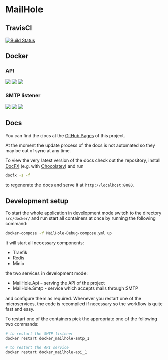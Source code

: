 # MailHole

## TravisCI

[![Build Status](https://travis-ci.org/baez90/MailHole.svg?branch=master)](https://travis-ci.org/baez90/MailHole)

## Docker

### API

[![](https://images.microbadger.com/badges/image/baez90/mailhole-api.svg)](https://microbadger.com/images/baez90/mailhole-api "Details")
[![](https://images.microbadger.com/badges/version/baez90/mailhole-api.svg)](https://microbadger.com/images/baez90/mailhole-api "Details")
[![](https://images.microbadger.com/badges/commit/baez90/mailhole-api.svg)](https://microbadger.com/images/baez90/mailhole-api "Details")

### SMTP listener

[![](https://images.microbadger.com/badges/image/baez90/mailhole-smtp.svg)](https://microbadger.com/images/baez90/mailhole-smtp "Details")
[![](https://images.microbadger.com/badges/version/baez90/mailhole-smtp.svg)](https://microbadger.com/images/baez90/mailhole-smtp "Details")
[![](https://images.microbadger.com/badges/commit/baez90/mailhole-smtp.svg)](https://microbadger.com/images/baez90/mailhole-smtp "Details")

## Docs

You can find the docs at the [GitHub Pages](https://baez90.github.io/MailHole) of this project.

At the moment the update process of the docs is not automated so they may be out of sync at any time.

To view the very latest version of the docs check out the repository, install [DocFX](https://dotnet.github.io/docfx/) (e.g. with [Chocolatey](https://chocolatey.org)) and run

```bash
docfx -s -f
```

to regenerate the docs and serve it at `http://localhost:8080`.

## Development setup

To start the whole application in development mode switch to the directory `src/docker/` and run start all containers at once by running the following command:

```bash
docker-compose -f MailHole-Debug-compose.yml up
```

It will start all necessary components:

* Traefik
* Redis
* Minio

the two services in development mode:

* MailHole.Api - serving the API of the project
* MailHole.Smtp - service which accepts mails through SMTP

and configure them as required.
Whenever you restart one of the microservices, the code is recompiled if necessary so the workflow is quite fast and easy.

To restart one of the containers pick the appropriate one of the following two commands:

```bash
# to restart the SMTP listener
docker restart docker_mailhole-smtp_1

# to restart the API service
docker restart docker_mailhole-api_1
```